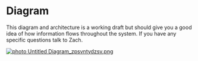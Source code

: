 # Diagram
This diagram and architecture is a working draft but should give you a good idea of how information flows throughout the system. If you have any specific questions talk to Zach.




<a href="http://s909.photobucket.com/user/Zach_Goins/media/Untitled%20Diagram_zpsvntydzsv.png.html" target="_blank"><img src="http://i909.photobucket.com/albums/ac298/Zach_Goins/Untitled%20Diagram_zpsvntydzsv.png" border="0" alt=" photo Untitled Diagram_zpsvntydzsv.png"/></a>